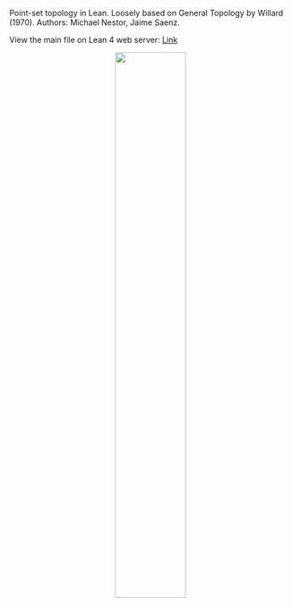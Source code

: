 Point-set topology in Lean. Loosely based on General Topology by Willard (1970). Authors: Michael Nestor, Jaime Saenz.

View the main file on Lean 4 web server: [Link](https://live.lean-lang.org/#url=https://github.com/mdnestor/basic_topology/blob/master/basic_topology/T0_topology.lean)

<div align="center">
  <img src="https://upload.wikimedia.org/wikipedia/commons/e/e1/Runge_theorem.svg" width="50%">
</div>
